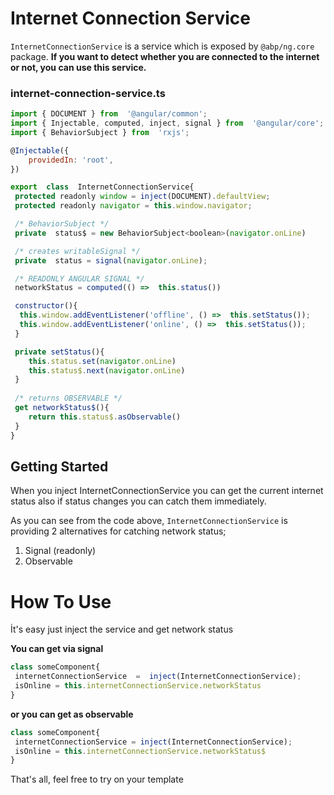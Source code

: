 # Internet Connection Service
`InternetConnectionService` is a service which is exposed by `@abp/ng.core` package. **If you want to detect whether you are connected to the internet or not, you can use this service.**


### internet-connection-service.ts
```js
import { DOCUMENT } from  '@angular/common';
import { Injectable, computed, inject, signal } from  '@angular/core';
import { BehaviorSubject } from  'rxjs';

@Injectable({
	providedIn: 'root',
})

export  class  InternetConnectionService{
 protected readonly window = inject(DOCUMENT).defaultView;
 protected readonly navigator = this.window.navigator;

 /* BehaviorSubject */
 private  status$ = new BehaviorSubject<boolean>(navigator.onLine)

 /* creates writableSignal */
 private  status = signal(navigator.onLine);

 /* READONLY ANGULAR SIGNAL */
 networkStatus = computed(() =>  this.status())

 constructor(){
  this.window.addEventListener('offline', () =>  this.setStatus());
  this.window.addEventListener('online', () =>  this.setStatus());
 }

 private setStatus(){
 	this.status.set(navigator.onLine)
 	this.status$.next(navigator.onLine)
 }
 
 /* returns OBSERVABLE */
 get networkStatus$(){
 	return this.status$.asObservable()
 }
}
```

## Getting Started
When you inject InternetConnectionService you can get the current internet status also if status changes you can catch them immediately.

As you can see from the code above, `InternetConnectionService` is providing 2 alternatives for catching network status;
1. Signal (readonly)
2. Observable


# How To Use
İt's easy just inject the service and get network status

**You can get via signal**
```js
class someComponent{
 internetConnectionService  =  inject(InternetConnectionService);
 isOnline = this.internetConnectionService.networkStatus
}
```
**or you can get as observable**
```js
class someComponent{
 internetConnectionService = inject(InternetConnectionService);
 isOnline = this.internetConnectionService.networkStatus$
}
```

That's all, feel free to try on your template